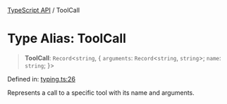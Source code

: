 [TypeScript API](../index.md) / ToolCall

# Type Alias: ToolCall

> **ToolCall**: `Record`\<`string`, \{ `arguments`: `Record`\<`string`, `string`\>; `name`: `string`; \}\>

Defined in: [typing.ts:26](https://github.com/adap/internal-intelligence/blob/a1d0007cc0e87e7d01df20a73581c407b63dc7ff/intelligence/ts/src/typing.ts#L26)

Represents a call to a specific tool with its name and arguments.
